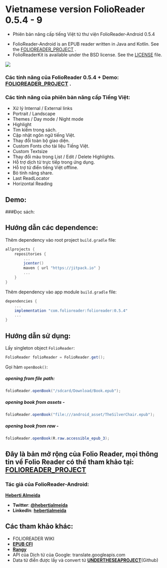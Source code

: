 # Vietnamese version FolioReader 0.5.4 - 9
- Phiên bản nâng cấp tiếng Việt từ thư viện FolioReader-Android 0.5.4
+ FolioReader-Android is an EPUB reader written in Java and Kotlin. See the [FOLIOREADER_PROJECT](https://github.com/FolioReader/FolioReader-Android) .
+ FolioReaderKit is available under the BSD license. See the [LICENSE](https://github.com/FolioReader/FolioReader-Android/blob/master/License.md) file.

[![](https://jitpack.io/v/dongnvsince1999/FolioReader-Android.svg)](https://jitpack.io/#dongnvsince1999/FolioReader-Android)

### Các tính năng của FolioReader 0.5.4 + Demo: [FOLIOREADER_PROJECT](https://github.com/FolioReader/FolioReader-Android) .

### Các tính năng của phiên bản nâng cấp Tiếng Việt:
- Xử lý Internal / External links
- Portrait / Landscape
- Themes / Day mode / Night mode
- Highlight
- Tìm kiếm trong sách.
- Cập nhật ngôn ngữ tiếng Việt.
- Thay đổi toàn bộ giao diện.
- Custom Fonts cho tài liệu Tiếng Việt.
- Custom Textsize
- Thay đổi màu trong List / Edit / Delete Highlights.
- Hỗ trợ dịch từ trực tiếp trong ứng dụng.
- Hỗ trợ từ điển tiếng Việt offline.
- Bỏ tính năng share.
- Last ReadLocator
- Horizontal Reading

## Demo:

###Đọc sách:



## Hướng dẫn các dependence:

Thêm dependency vào root project `build.gradle` file:

```groovy
allprojects {
    repositories {
        ...
        jcenter()
        maven { url "https://jitpack.io" }
        ...
    }
}
```

Thêm dependency vào app module `build.gradle` file:

```groovy
dependencies {
    ...
    implementation "com.folioreader:folioreader:0.5.4"
    ...
}
```


## Hướng dẫn sử dụng:

Lấy singleton object `FolioReader`:

```java
FolioReader folioReader = FolioReader.get();
```

Gọi hàm `openBook()`:

##### opening from file path:

```java
folioReader.openBook("/sdcard/Download/Book.epub");
```
##### opening book from assets -

```java
folioReader.openBook("file:///android_asset/TheSilverChair.epub");
```
##### opening book from raw -

```java
folioReader.openBook(R.raw.accessible_epub_3);
```

## Đây là bản mở rộng của Folio Reader, mọi thông tin về Folio Reader có thể tham khảo tại: [FOLIOREADER_PROJECT](https://github.com/FolioReader/FolioReader-Android)

### Tác giả của FolioReader-Android:
[**Heberti Almeida**](https://github.com/hebertialmeida)

- **Twitter**: [**@hebertialmeida**](https://twitter.com/hebertialmeida)
- **LinkedIn**: [**hebertialmeida**](http://linkedin.com/in/hebertialmeida)

## Các tham khảo khác:
 - FOLIOREADER WIKI
 - [**EPUB CFI**](http://idpf.org/epub/linking/cfi/epub-cfi.html)
 - [**Rangy**](https://github.com/timdown/rangy)
 - API của Dịch từ của Google: translate.googleapis.com
 - Data từ điển được lấy và convert từ [**UNDERTHESEAPROJECT**](https://github.com/undertheseanlp/underthesea)(Github)
